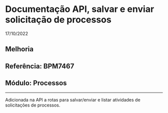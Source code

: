 # Documentação API, salvar e enviar solicitação de processos
17/10/2022
## Melhoria
## Referência: BPM7467
## Módulo: Processos
***

Adicionada na API a rotas para salvar/enviar e listar atividades de solicitações de processos.
